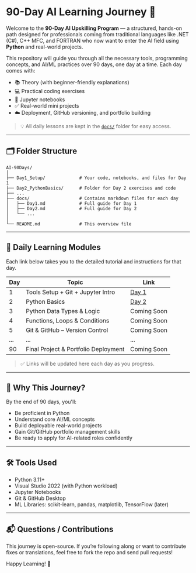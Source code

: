 # 90-Day AI Learning Journey 🚀

Welcome to the **90-Day AI Upskilling Program** — a structured, hands-on path designed for professionals coming from traditional languages like .NET (C#), C++ MFC, and FORTRAN who now want to enter the AI field using **Python** and real-world projects.

This repository will guide you through all the necessary tools, programming concepts, and AI/ML practices over 90 days, one day at a time. Each day comes with:

* 📚 Theory (with beginner-friendly explanations)
* 💻 Practical coding exercises
* 📓 Jupyter notebooks
* ✅ Real-world mini projects
* ☁️ Deployment, GitHub versioning, and portfolio building

> 💡 All daily lessons are kept in the [`docs/`](docs/README.md) folder for easy access.

---

## 🗂 Folder Structure

```
AI-90Days/
│
├── Day1_Setup/             # Your code, notebooks, and files for Day 1
├── Day2_PythonBasics/      # Folder for Day 2 exercises and code
├── ...
├── docs/                   # Contains markdown files for each day
│   ├── Day1.md             # Full guide for Day 1
│   ├── Day2.md             # Full guide for Day 2
│   └── ...
│
└── README.md               # This overview file
```

---

## 🔗 Daily Learning Modules

Each link below takes you to the detailed tutorial and instructions for that day.

| Day | Topic                                | Link                  |
| --- | ------------------------------------ | --------------------- |
| 1   | Tools Setup + Git + Jupyter Intro    | [Day 1](docs/Day1.md) |
| 2   | Python Basics                        | [Day 2](docs/Day2.md) |
| 3   | Python Data Types & Logic            | Coming Soon           |
| 4   | Functions, Loops & Conditions        | Coming Soon           |
| 5   | Git & GitHub – Version Control       | Coming Soon           |
| ... | ...                                  | ...                   |
| 90  | Final Project & Portfolio Deployment | Coming Soon           |

> ✅ Links will be updated here each day as you progress.

---

## 🧠 Why This Journey?

By the end of 90 days, you'll:

* Be proficient in Python
* Understand core AI/ML concepts
* Build deployable real-world projects
* Gain Git/GitHub portfolio management skills
* Be ready to apply for AI-related roles confidently

---

## 🛠 Tools Used

* Python 3.11+
* Visual Studio 2022 (with Python workload)
* Jupyter Notebooks
* Git & GitHub Desktop
* ML Libraries: scikit-learn, pandas, matplotlib, TensorFlow (later)

---

## 📬 Questions / Contributions

This journey is open-source. If you’re following along or want to contribute fixes or translations, feel free to fork the repo and send pull requests!

Happy Learning! 🚀

